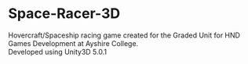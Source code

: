 # Space-Racer-3D
Hovercraft/Spaceship racing game created for the Graded Unit for HND Games Development at Ayshire College.  
Developed using Unity3D 5.0.1
